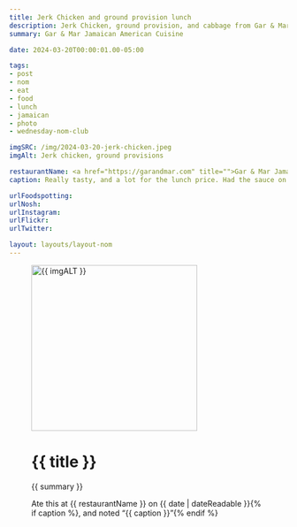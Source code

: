 ```yaml
---
title: Jerk Chicken and ground provision lunch
description: Jerk Chicken, ground provision, and cabbage from Gar & Mar Jamaican American Cuisine, Berea OH
summary: Gar & Mar Jamaican American Cuisine

date: 2024-03-20T00:00:01.00-05:00

tags:
- post
- nom
- eat
- food
- lunch
- jamaican
- photo
- wednesday-nom-club

imgSRC: /img/2024-03-20-jerk-chicken.jpeg
imgAlt: Jerk chicken, ground provisions

restaurantName: <a href="https://garandmar.com" title="">Gar & Mar Jamaican American Cuisine</a>
caption: Really tasty, and a lot for the lunch price. Had the sauce on the side.

urlFoodspotting:
urlNosh:
urlInstagram:
urlFlickr:
urlTwitter:

layout: layouts/layout-nom
---
```

<figure class="nom">
	<img class="u-photo img-border" src="{{ imgSRC }}" alt="{{ imgALT }}" width="300" height="300">
	<figcaption>
		<h1 class="title p-name">{{ title }}</h1>
		<p class="summary">{{ summary }}</p>
		<p>Ate this at {{ restaurantName }} on <time class="dt-published" datetime="{{ date | dateIso }}">{{ date | dateReadable }}</time>{% if caption %}, and noted <q class="caption">{{ caption }}</q>{% endif %}
	</figcaption>
</figure>